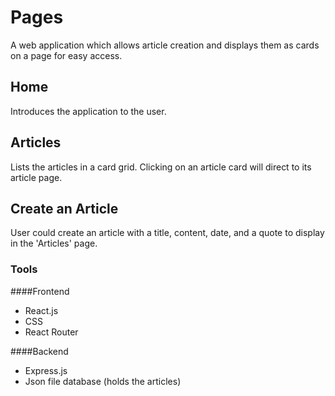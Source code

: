 # Pages
A web application which allows article creation and displays them as cards on a page for easy access.

## Home

Introduces the application to the user.

## Articles

Lists the articles in a card grid.
Clicking on an article card will direct to its article page.

## Create an Article

User could create an article with a title, content, date, and a quote to display in the 'Articles' page.

### Tools

####Frontend
* React.js
* CSS
* React Router

####Backend
* Express.js
* Json file database (holds the articles)
